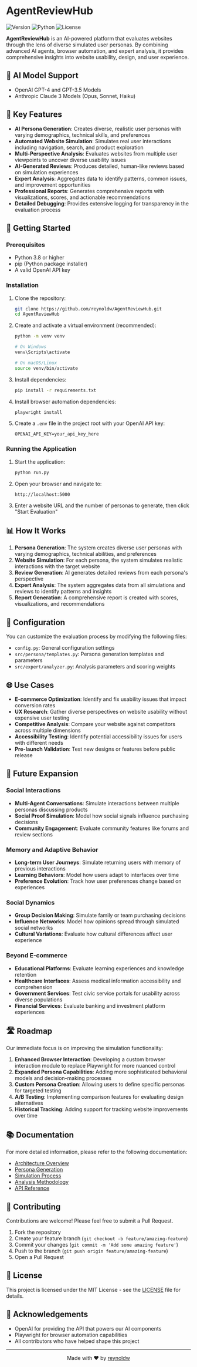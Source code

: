 # AgentReviewHub

![Version](https://img.shields.io/badge/version-1.2.0-blue)
![Python](https://img.shields.io/badge/python-3.8%2B-brightgreen)
![License](https://img.shields.io/badge/license-MIT-green)

**AgentReviewHub** is an AI-powered platform that evaluates websites through the lens of diverse simulated user personas. By combining advanced AI agents, browser automation, and expert analysis, it provides comprehensive insights into website usability, design, and user experience.

## 🤖 AI Model Support
- OpenAI GPT-4 and GPT-3.5 Models
- Anthropic Claude 3 Models (Opus, Sonnet, Haiku)

## 🌟 Key Features

- **AI Persona Generation**: Creates diverse, realistic user personas with varying demographics, technical skills, and preferences
- **Automated Website Simulation**: Simulates real user interactions including navigation, search, and product exploration
- **Multi-Perspective Analysis**: Evaluates websites from multiple user viewpoints to uncover diverse usability issues
- **AI-Generated Reviews**: Produces detailed, human-like reviews based on simulation experiences
- **Expert Analysis**: Aggregates data to identify patterns, common issues, and improvement opportunities
- **Professional Reports**: Generates comprehensive reports with visualizations, scores, and actionable recommendations
- **Detailed Debugging**: Provides extensive logging for transparency in the evaluation process

## 🚀 Getting Started

### Prerequisites

- Python 3.8 or higher
- pip (Python package installer)
- A valid OpenAI API key

### Installation

1. Clone the repository:
   ```bash
   git clone https://github.com/reynoldw/AgentReviewHub.git
   cd AgentReviewHub
   ```

2. Create and activate a virtual environment (recommended):
   ```bash
   python -m venv venv
   
   # On Windows
   venv\Scripts\activate
   
   # On macOS/Linux
   source venv/bin/activate
   ```

3. Install dependencies:
   ```bash
   pip install -r requirements.txt
   ```

4. Install browser automation dependencies:
   ```bash
   playwright install
   ```

5. Create a `.env` file in the project root with your OpenAI API key:
   ```
   OPENAI_API_KEY=your_api_key_here
   ```

### Running the Application

1. Start the application:
   ```bash
   python run.py
   ```

2. Open your browser and navigate to:
   ```
   http://localhost:5000
   ```

3. Enter a website URL and the number of personas to generate, then click "Start Evaluation"

## 📊 How It Works

1. **Persona Generation**: The system creates diverse user personas with varying demographics, technical abilities, and preferences
2. **Website Simulation**: For each persona, the system simulates realistic interactions with the target website
3. **Review Generation**: AI generates detailed reviews from each persona's perspective
4. **Expert Analysis**: The system aggregates data from all simulations and reviews to identify patterns and insights
5. **Report Generation**: A comprehensive report is created with scores, visualizations, and recommendations

## 🔧 Configuration

You can customize the evaluation process by modifying the following files:

- `config.py`: General configuration settings
- `src/persona/templates.py`: Persona generation templates and parameters
- `src/expert/analyzer.py`: Analysis parameters and scoring weights

## 🌐 Use Cases

- **E-commerce Optimization**: Identify and fix usability issues that impact conversion rates
- **UX Research**: Gather diverse perspectives on website usability without expensive user testing
- **Competitive Analysis**: Compare your website against competitors across multiple dimensions
- **Accessibility Testing**: Identify potential accessibility issues for users with different needs
- **Pre-launch Validation**: Test new designs or features before public release

## 🔮 Future Expansion

### Social Interactions
- **Multi-Agent Conversations**: Simulate interactions between multiple personas discussing products
- **Social Proof Simulation**: Model how social signals influence purchasing decisions
- **Community Engagement**: Evaluate community features like forums and review sections

### Memory and Adaptive Behavior
- **Long-term User Journeys**: Simulate returning users with memory of previous interactions
- **Learning Behaviors**: Model how users adapt to interfaces over time
- **Preference Evolution**: Track how user preferences change based on experiences

### Social Dynamics
- **Group Decision Making**: Simulate family or team purchasing decisions
- **Influence Networks**: Model how opinions spread through simulated social networks
- **Cultural Variations**: Evaluate how cultural differences affect user experience

### Beyond E-commerce
- **Educational Platforms**: Evaluate learning experiences and knowledge retention
- **Healthcare Interfaces**: Assess medical information accessibility and comprehension
- **Government Services**: Test civic service portals for usability across diverse populations
- **Financial Services**: Evaluate banking and investment platform experiences

## 🛣️ Roadmap

Our immediate focus is on improving the simulation functionality:

1. **Enhanced Browser Interaction**: Developing a custom browser interaction module to replace Playwright for more nuanced control
2. **Expanded Persona Capabilities**: Adding more sophisticated behavioral models and decision-making processes
3. **Custom Persona Creation**: Allowing users to define specific personas for targeted testing
4. **A/B Testing**: Implementing comparison features for evaluating design alternatives
5. **Historical Tracking**: Adding support for tracking website improvements over time

## 📚 Documentation

For more detailed information, please refer to the following documentation:

- [Architecture Overview](docs/architecture.md)
- [Persona Generation](docs/personas.md)
- [Simulation Process](docs/simulation.md)
- [Analysis Methodology](docs/analysis.md)
- [API Reference](docs/api.md)

## 🤝 Contributing

Contributions are welcome! Please feel free to submit a Pull Request.

1. Fork the repository
2. Create your feature branch (`git checkout -b feature/amazing-feature`)
3. Commit your changes (`git commit -m 'Add some amazing feature'`)
4. Push to the branch (`git push origin feature/amazing-feature`)
5. Open a Pull Request

## 📄 License

This project is licensed under the MIT License - see the [LICENSE](LICENSE) file for details.

## 🙏 Acknowledgements

- OpenAI for providing the API that powers our AI components
- Playwright for browser automation capabilities
- All contributors who have helped shape this project

---

<p align="center">
  Made with ❤️ by <a href="https://github.com/reynoldw">reynoldw</a>
</p> 